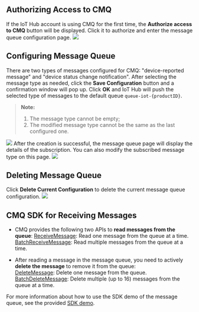 [//]: # (chinagitpath:XXXXX)

## Authorizing Access to CMQ
If the IoT Hub account is using CMQ for the first time, the **Authorize access to CMQ** button will be displayed. Click it to authorize and enter the message queue configuration page.
![](https://main.qcloudimg.com/raw/1a0c70c7b450606a2a36126729ca94bb.png)

## Configuring Message Queue
There are two types of messages configured for CMQ: "device-reported message" and "device status change notification". After selecting the message type as needed, click the **Save Configuration** button and a confirmation window will pop up. Click **OK** and IoT Hub will push the selected type of messages to the default queue ```queue-iot-{productID}```.
> **Note:**
> 
> 1. The message type cannot be empty;
> 2. The modified message type cannot be the same as the last configured one.

![](https://main.qcloudimg.com/raw/6cd86325e42790cc56c3e9447ceb0caa.png)
After the creation is successful, the message queue page will display the details of the subscription. You can also modify the subscribed message type on this page.
![](https://main.qcloudimg.com/raw/d3c09f0b71dbc4ff09d5af4305218626.png)

## Deleting Message Queue
Click **Delete Current Configuration** to delete the current message queue configuration.
![](https://main.qcloudimg.com/raw/a94cd916a39715edb1118dd01fa4cf02.png)

## CMQ SDK for Receiving Messages
- CMQ provides the following two APIs to **read messages from the queue**:
    [ReceiveMessage](https://cloud.tencent.com/document/product/406/5839): Read one message from the queue at a time.
    [BatchReceiveMessage](https://cloud.tencent.com/document/product/406/5924): Read multiple messages from the queue at a time.
    
- After reading a message in the message queue, you need to actively **delete the message** to remove it from the queue:   
    [DeleteMessage](https://cloud.tencent.com/document/api/406/5840): Delete one message from the queue.
    [BatchDeleteMessage](https://cloud.tencent.com/document/api/406/5841): Delete multiple (up to 16) messages from the queue at a time.
    
For more information about how to use the SDK demo of the message queue, see the provided [SDK demo](https://cloud.tencent.com/document/product/406/6107).

